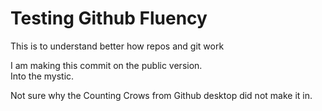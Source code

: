 # Testing Github Fluency
This is to understand better how repos and git work


I am making this commit on the public version.  
Into the mystic. 

Not sure why the Counting Crows from Github desktop did not make it in. 

